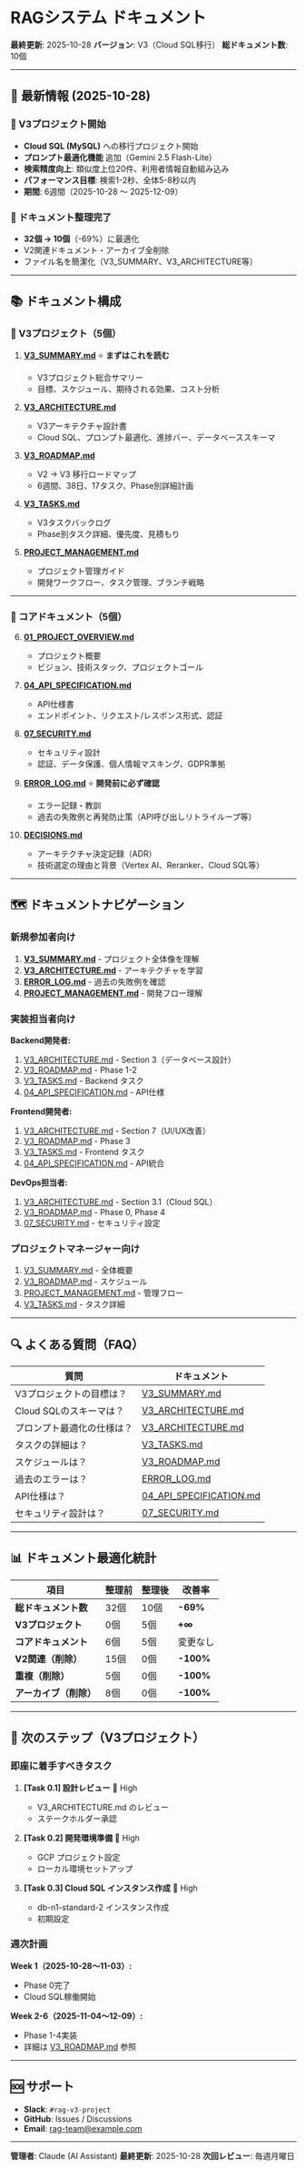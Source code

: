 # RAGシステム ドキュメント

**最終更新**: 2025-10-28
**バージョン**: V3（Cloud SQL移行）
**総ドキュメント数**: 10個

---

## 🎉 最新情報 (2025-10-28)

### 🚀 V3プロジェクト開始
- **Cloud SQL (MySQL)** への移行プロジェクト開始
- **プロンプト最適化機能** 追加（Gemini 2.5 Flash-Lite）
- **検索精度向上**: 類似度上位20件、利用者情報自動組み込み
- **パフォーマンス目標**: 検索1-2秒、全体5-8秒以内
- **期間**: 6週間（2025-10-28 〜 2025-12-09）

### 📝 ドキュメント整理完了
- **32個 → 10個**（-69%）に最適化
- V2関連ドキュメント・アーカイブ全削除
- ファイル名を簡潔化（V3_SUMMARY、V3_ARCHITECTURE等）

---

## 📚 ドキュメント構成

### 🚀 V3プロジェクト（5個）

1. **[V3_SUMMARY.md](V3_SUMMARY.md)** ⭐ **まずはこれを読む**
   - V3プロジェクト総合サマリー
   - 目標、スケジュール、期待される効果、コスト分析

2. **[V3_ARCHITECTURE.md](V3_ARCHITECTURE.md)**
   - V3アーキテクチャ設計書
   - Cloud SQL、プロンプト最適化、進捗バー、データベーススキーマ

3. **[V3_ROADMAP.md](V3_ROADMAP.md)**
   - V2 → V3 移行ロードマップ
   - 6週間、38日、17タスク、Phase別詳細計画

4. **[V3_TASKS.md](V3_TASKS.md)**
   - V3タスクバックログ
   - Phase別タスク詳細、優先度、見積もり

5. **[PROJECT_MANAGEMENT.md](PROJECT_MANAGEMENT.md)**
   - プロジェクト管理ガイド
   - 開発ワークフロー、タスク管理、ブランチ戦略

---

### 📖 コアドキュメント（5個）

6. **[01_PROJECT_OVERVIEW.md](01_PROJECT_OVERVIEW.md)**
   - プロジェクト概要
   - ビジョン、技術スタック、プロジェクトゴール

7. **[04_API_SPECIFICATION.md](04_API_SPECIFICATION.md)**
   - API仕様書
   - エンドポイント、リクエスト/レスポンス形式、認証

8. **[07_SECURITY.md](07_SECURITY.md)**
   - セキュリティ設計
   - 認証、データ保護、個人情報マスキング、GDPR準拠

9. **[ERROR_LOG.md](ERROR_LOG.md)** ⭐ **開発前に必ず確認**
   - エラー記録・教訓
   - 過去の失敗例と再発防止策（API呼び出しリトライループ等）

10. **[DECISIONS.md](DECISIONS.md)**
    - アーキテクチャ決定記録（ADR）
    - 技術選定の理由と背景（Vertex AI、Reranker、Cloud SQL等）

---

## 🗺️ ドキュメントナビゲーション

### 新規参加者向け

1. **[V3_SUMMARY.md](V3_SUMMARY.md)** - プロジェクト全体像を理解
2. **[V3_ARCHITECTURE.md](V3_ARCHITECTURE.md)** - アーキテクチャを学習
3. **[ERROR_LOG.md](ERROR_LOG.md)** - 過去の失敗例を確認
4. **[PROJECT_MANAGEMENT.md](PROJECT_MANAGEMENT.md)** - 開発フロー理解

### 実装担当者向け

**Backend開発者:**
1. [V3_ARCHITECTURE.md](V3_ARCHITECTURE.md) - Section 3（データベース設計）
2. [V3_ROADMAP.md](V3_ROADMAP.md) - Phase 1-2
3. [V3_TASKS.md](V3_TASKS.md) - Backend タスク
4. [04_API_SPECIFICATION.md](04_API_SPECIFICATION.md) - API仕様

**Frontend開発者:**
1. [V3_ARCHITECTURE.md](V3_ARCHITECTURE.md) - Section 7（UI/UX改善）
2. [V3_ROADMAP.md](V3_ROADMAP.md) - Phase 3
3. [V3_TASKS.md](V3_TASKS.md) - Frontend タスク
4. [04_API_SPECIFICATION.md](04_API_SPECIFICATION.md) - API統合

**DevOps担当者:**
1. [V3_ARCHITECTURE.md](V3_ARCHITECTURE.md) - Section 3.1（Cloud SQL）
2. [V3_ROADMAP.md](V3_ROADMAP.md) - Phase 0, Phase 4
3. [07_SECURITY.md](07_SECURITY.md) - セキュリティ設定

### プロジェクトマネージャー向け

1. [V3_SUMMARY.md](V3_SUMMARY.md) - 全体概要
2. [V3_ROADMAP.md](V3_ROADMAP.md) - スケジュール
3. [PROJECT_MANAGEMENT.md](PROJECT_MANAGEMENT.md) - 管理フロー
4. [V3_TASKS.md](V3_TASKS.md) - タスク詳細

---

## 🔍 よくある質問（FAQ）

| 質問 | ドキュメント |
|------|------------|
| V3プロジェクトの目標は？ | [V3_SUMMARY.md](V3_SUMMARY.md) |
| Cloud SQLのスキーマは？ | [V3_ARCHITECTURE.md](V3_ARCHITECTURE.md#31-cloud-sql-mysql-スキーマ) |
| プロンプト最適化の仕様は？ | [V3_ARCHITECTURE.md](V3_ARCHITECTURE.md#4-プロンプト最適化機能) |
| タスクの詳細は？ | [V3_TASKS.md](V3_TASKS.md) |
| スケジュールは？ | [V3_ROADMAP.md](V3_ROADMAP.md) |
| 過去のエラーは？ | [ERROR_LOG.md](ERROR_LOG.md) |
| API仕様は？ | [04_API_SPECIFICATION.md](04_API_SPECIFICATION.md) |
| セキュリティ設計は？ | [07_SECURITY.md](07_SECURITY.md) |

---

## 📊 ドキュメント最適化統計

| 項目 | 整理前 | 整理後 | 改善率 |
|------|-------|--------|--------|
| **総ドキュメント数** | 32個 | 10個 | **-69%** |
| **V3プロジェクト** | 0個 | 5個 | **+∞** |
| **コアドキュメント** | 6個 | 5個 | 変更なし |
| **V2関連（削除）** | 15個 | 0個 | **-100%** |
| **重複（削除）** | 5個 | 0個 | **-100%** |
| **アーカイブ（削除）** | 8個 | 0個 | **-100%** |

---

## 🔄 次のステップ（V3プロジェクト）

### 即座に着手すべきタスク

1. **[Task 0.1] 設計レビュー** 🔴 High
   - V3_ARCHITECTURE.md のレビュー
   - ステークホルダー承認

2. **[Task 0.2] 開発環境準備** 🔴 High
   - GCP プロジェクト設定
   - ローカル環境セットアップ

3. **[Task 0.3] Cloud SQL インスタンス作成** 🔴 High
   - db-n1-standard-2 インスタンス作成
   - 初期設定

### 週次計画

**Week 1（2025-10-28〜11-03）:**
- Phase 0完了
- Cloud SQL稼働開始

**Week 2-6（2025-11-04〜12-09）:**
- Phase 1-4実装
- 詳細は [V3_ROADMAP.md](V3_ROADMAP.md) 参照

---

## 🆘 サポート

- **Slack**: `#rag-v3-project`
- **GitHub**: Issues / Discussions
- **Email**: rag-team@example.com

---

**管理者**: Claude (AI Assistant)
**最終更新**: 2025-10-28
**次回レビュー**: 毎週月曜日
